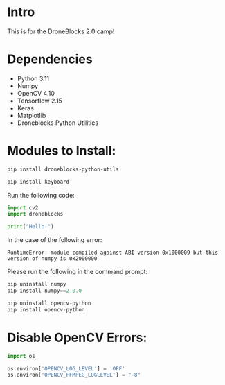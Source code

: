 # Intro

This is for the DroneBlocks 2.0 camp!

# Dependencies
 - Python 3.11
 - Numpy
 - OpenCV 4.10
 - Tensorflow 2.15
 - Keras
 - Matplotlib
 - Droneblocks Python Utilities

# Modules to Install:

```bash
pip install droneblocks-python-utils
```

```bash
pip install keyboard
```
Run the following code:

```Python
import cv2
import droneblocks

print("Hello!")
```


In the case of the following error:
```text
RuntimeError: module compiled against ABI version 0x1000009 but this version of numpy is 0x2000000
```

Please run the following in the command prompt:

```Python
pip uninstall numpy
pip install numpy==2.0.0

pip uninstall opencv-python
pip install opencv-python
```

# Disable OpenCV Errors:

```Python
import os

os.environ['OPENCV_LOG_LEVEL'] = 'OFF'
os.environ['OPENCV_FFMPEG_LOGLEVEL'] = "-8"
```
